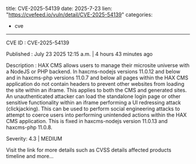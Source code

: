  
title: CVE-2025-54139
date: 2025-7-23
lien: "https://cvefeed.io/vuln/detail/CVE-2025-54139"
categories:
  - cve
---

CVE ID : CVE-2025-54139

Published :  July 23
2025
12:15 a.m. | 4 hours
43 minutes ago

Description : HAX CMS allows users to manage their microsite universe with a NodeJS or PHP backend. In haxcms-nodejs versions 11.0.12 and below and in haxcms-php versions 11.0.7 and below
all pages within the HAX CMS application do not contain headers to prevent other websites from loading the site within an iframe. This applies to both the CMS and generated sites. An unauthenticated attacker can load the standalone login page or other sensitive functionality within an iframe
performing a UI redressing attack (clickjacking). This can be used to perform social engineering attacks to attempt to coerce users into performing unintended actions within the HAX CMS application. This is fixed in haxcms-nodejs version 11.0.13 and haxcms-php 11.0.8.

Severity: 4.3 | MEDIUM

Visit the link for more details
such as CVSS details
affected products
timeline
and more...
